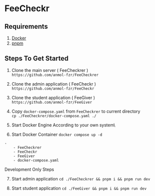 # FeeCheckr

## Requirements

1. [Docker](https://docs.docker.com/engine/install/)
2. [pnpm](https://pnpm.io/installation)

## Steps To Get Started

1. Clone the main server ( FeeCheckrer )\
```https://github.com/anmol-fzr/FeeCheckrer```

2. Clone the admin application ( FeeCheckr )\
``` https://github.com/anmol-fzr/FeeCheckr ```

3. Clone the student application ( FeeGiver )\
```https://github.com/anmol-fzr/FeeGiver```

4. Copy `docker-compose.yaml` from `FeeCheckrer` to current directory\
```cp ./FeeCheckrer/docker-compose.yaml ./```

5. Start Docker Engine According to your own system\

6. Start Docker Container
```docker compose up -d```

```
- 
    - FeeCheckrer
    - FeeCheckr
    - FeeGiver
    - docker-compose.yaml

```

Development Only Steps

7. Start admin application
```cd ./FeeCheckrer && pnpm i && pnpm run dev```

8. Start student application
```cd ./FeeGiver && pnpm i && pnpm run dev```
